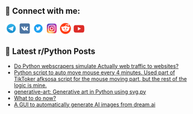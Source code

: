 ## 🔎 Connect with me:
[<img src="https://github.com/bullbesh/bullbesh/blob/main/images/Telegram.png" width="32" height="32" />](https://t.me/bullbesh)
[<img src="https://github.com/bullbesh/bullbesh/blob/main/images/VK.png" width="32" height="32" />](https://vk.com/bullbesh)
[<img src="https://github.com/bullbesh/bullbesh/blob/main/images/Twitter.png" width="32" height="32" />](https://twitter.com/bullbesh1)
[<img src="https://github.com/bullbesh/bullbesh/blob/main/images/Instagram.png" width="32" height="32" />](https://www.instagram.com/bullbesh)
[<img src="https://github.com/bullbesh/bullbesh/blob/main/images/Reddit.png" width="32" height="32" />](https://www.reddit.com/user/bullbesh)
[<img src="https://github.com/bullbesh/bullbesh/blob/main/images/YouTube.png" width="32" height="32" />](https://www.youtube.com/channel/UCtfjRs6uzgq5mfm8S06WTcg)

## 📕 Latest r/Python Posts
<!-- BLOG-POST-LIST:START -->
- [Do Python webscrapers simulate Actually web traffic to websites?](https://www.reddit.com/r/Python/comments/10l25ii/do_python_webscrapers_simulate_actually_web/)
- [Python script to auto move mouse every 4 minutes. Used part of TikToker afksosa script for the mouse moving part, but the rest of the logic is mine.](https://www.reddit.com/r/Python/comments/10l1gmk/python_script_to_auto_move_mouse_every_4_minutes/)
- [generative-art: Generative art in Python using svg.py](https://www.reddit.com/r/Python/comments/10l0mun/generativeart_generative_art_in_python_using_svgpy/)
- [What to do now?](https://www.reddit.com/r/Python/comments/10kzxih/what_to_do_now/)
- [A GUI to automatically generate AI images from dream.ai](https://www.reddit.com/r/Python/comments/10kzho3/a_gui_to_automatically_generate_ai_images_from/)
<!-- BLOG-POST-LIST:END -->
